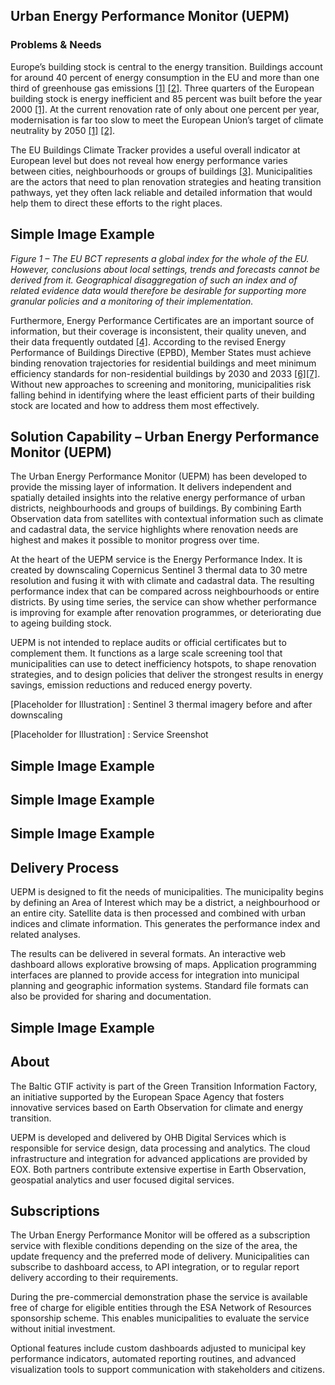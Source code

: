 ## Urban Energy Performance Monitor (UEPM)
### Problems & Needs
Europe’s building stock is central to the energy transition. Buildings account for around 40 percent of energy consumption in the EU and more than one third of greenhouse gas emissions [[1]](https://energy.ec.europa.eu/topics/energy-efficiency/energy-performance-buildings/energy-performance-buildings-directive_en) [[2]](https://ec.europa.eu/commission/presscorner/detail/en/qanda_20_1836). Three quarters of the European building stock is energy inefficient and 85 percent was built before the year 2000 [[1]](https://energy.ec.europa.eu/topics/energy-efficiency/energy-performance-buildings/energy-performance-buildings-directive_en). At the current renovation rate of only about one percent per year, modernisation is far too slow to meet the European Union’s target of climate neutrality by 2050 [[1]](https://energy.ec.europa.eu/topics/energy-efficiency/energy-performance-buildings/energy-performance-buildings-directive_en) [[2]](https://ec.europa.eu/commission/presscorner/detail/en/qanda_20_1836).

The EU Buildings Climate Tracker provides a useful overall indicator at European level but does not reveal how energy performance varies between cities, neighbourhoods or groups of buildings [[3]](https://build-up.ec.europa.eu/en/resources-and-tools/publications/eu-buildings-climate-tracker-3rd-edition). Municipalities are the actors that need to plan renovation strategies and heating transition pathways, yet they often lack reliable and detailed information that would help them to direct these efforts to the right places.


## Simple Image Example <!--{as="img" data-fallback-src="https://raw.githubusercontent.com/cweber1995/baltic-narratives/cweber1995/urban-energy-performance-monitor-uepm/assets/cweber1995/EU-building-climate-tracker-1749975759643-1756887749842.jpg" src="https://raw.githubusercontent.com/baltic-gtif/baltic-narratives/66caad6d7bfd227e7a852a56d1f3d787609913f9/assets/EU-building-climate-tracker-1749975759643-1756887749842.jpg" style="width: 100%; height: 500px;"}-->

*Figure 1 – The EU BCT represents a global index for the whole of the EU. However, conclusions about local settings, trends and forecasts cannot be derived from it. Geographical disaggregation of such an index and of related evidence data would therefore be desirable for supporting more granular policies and a monitoring of their implementation.*

Furthermore, Energy Performance Certificates are an important source of information, but their coverage is inconsistent, their quality uneven, and their data frequently outdated [[4]](https://publications.jrc.ec.europa.eu/repository/handle/JRC135473). According to the revised Energy Performance of Buildings Directive (EPBD), Member States must achieve binding renovation trajectories for residential buildings and meet minimum efficiency standards for non-residential buildings by 2030 and 2033 [[6]](https://eur-lex.europa.eu/eli/dir/2024/1275/oj/eng)[[7]](https://www.consilium.europa.eu/en/infographics/fit-for-55-making-buildings-in-the-eu-greener/). Without new approaches to screening and monitoring, municipalities risk falling behind in identifying where the least efficient parts of their building stock are located and how to address them most effectively.

## Solution Capability – Urban Energy Performance Monitor (UEPM)
The Urban Energy Performance Monitor (UEPM) has been developed to provide the missing layer of information. It delivers independent and spatially detailed insights into the relative energy performance of urban districts, neighbourhoods and groups of buildings. By combining Earth Observation data from satellites with contextual information such as climate and cadastral data, the service highlights where renovation needs are highest and makes it possible to monitor progress over time.

At the heart of the UEPM service is the Energy Performance Index. It is created by downscaling Copernicus Sentinel 3 thermal data to 30 metre resolution and fusing it with with climate and cadastral data. The resulting performance index that can be compared across neighbourhoods or entire districts. By using time series, the service can show whether performance is improving for example after renovation programmes, or deteriorating due to ageing building stock.

UEPM is not intended to replace audits or official certificates but to complement them. It functions as a large scale screening tool that municipalities can use to detect inefficiency hotspots, to shape renovation strategies, and to design policies that deliver the strongest results in energy savings, emission reductions and reduced energy poverty.



[Placeholder for Illustration] : Sentinel 3 thermal imagery before and after downscaling



[Placeholder for Illustration] : Service Sreenshot


## Simple Image Example <!--{as="img" data-fallback-src="https://raw.githubusercontent.com/cweber1995/baltic-narratives/cweber1995/urban-energy-performance-monitor-uepm/assets/cweber1995/LST-1749976008835-1756888041911.jpg" src="https://raw.githubusercontent.com/baltic-gtif/baltic-narratives/ad39823f71fbfcaa2bea5ad3af94a2a269714826/assets/LST-1749976008835-1756888041911.jpg" style="width: 100%; height: 300px;"}-->

## Simple Image Example <!--{as="img" data-fallback-src="https://raw.githubusercontent.com/cweber1995/baltic-narratives/cweber1995/urban-energy-performance-monitor-uepm/assets/cweber1995/LST-2-1749976234454-1756888056669.jpg" src="https://raw.githubusercontent.com/baltic-gtif/baltic-narratives/b1e72c2a613dabb33fc3d5f2f8784069e882e375/assets/LST-2-1749976234454-1756888056669.jpg" style="width: 100%; height: 500px;"}-->

## Simple Image Example <!--{as="img" data-fallback-src="https://raw.githubusercontent.com/cweber1995/baltic-narratives/cweber1995/urban-energy-performance-monitor-uepm/assets/cweber1995/LST-3-1749976252699-1756888069899.jpg" src="https://raw.githubusercontent.com/baltic-gtif/baltic-narratives/fae477f78485f4cc902933a642c75e4f74c96836/assets/LST-3-1749976252699-1756888069899.jpg" style="width: 100%; height: 300px;"}-->

## Delivery Process
UEPM is designed to fit the needs of municipalities. The municipality begins by defining an Area of Interest which may be a district, a neighbourhood or an entire city. Satellite data is then processed and combined with urban indices and climate information. This generates the performance index and related analyses.

The results can be delivered in several formats. An interactive web dashboard allows explorative browsing of maps. Application programming interfaces are planned to provide access for integration into municipal planning and geographic information systems. Standard file formats can also be provided for sharing and documentation.


## Simple Image Example <!--{as="img" data-fallback-src="https://raw.githubusercontent.com/cweber1995/baltic-narratives/cweber1995/urban-energy-performance-monitor-uepm/assets/cweber1995/Dashboard-draft-2-1749976689208-1756888163397.jpg" src="https://raw.githubusercontent.com/baltic-gtif/baltic-narratives/6eacf73ea95004d36fea479fa2558bbab5bde25c/assets/Dashboard-draft-2-1749976689208-1756888163397.jpg" style="width: 100%; height: 600px;"}-->

## About
The Baltic GTIF activity is part of the Green Transition Information Factory, an initiative supported by the European Space Agency that fosters innovative services based on Earth Observation for climate and energy transition.

UEPM is developed and delivered by OHB Digital Services which is responsible for service design, data processing and analytics. The cloud infrastructure and integration for advanced applications are provided by EOX. Both partners contribute extensive expertise in Earth Observation, geospatial analytics and user focused digital services.

## Subscriptions
The Urban Energy Performance Monitor will be offered as a subscription service with flexible conditions depending on the size of the area, the update frequency and the preferred mode of delivery. Municipalities can subscribe to dashboard access, to API integration, or to regular report delivery according to their requirements.

During the pre-commercial demonstration phase the service is available free of charge for eligible entities through the ESA Network of Resources sponsorship scheme. This enables municipalities to evaluate the service without initial investment.

Optional features include custom dashboards adjusted to municipal key performance indicators, automated reporting routines, and advanced visualization tools to support communication with stakeholders and citizens.